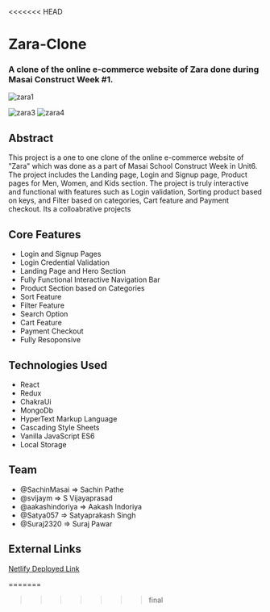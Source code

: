 <<<<<<< HEAD
# Zara-Clone
### A clone of the online e-commerce website of Zara done during Masai Construct Week #1.
![zara1](https://static.zara.net/photos///contents/mkt/spots/aw22-north-man-athleticz/subhome-xmedia-50//w/1367/IMAGE-landscape-fill-8461d8f6-aa20-4b7c-bf56-ddbfe1ab66ea-default_0.jpg?ts=1670844315727)

![zara3](https://miro.medium.com/max/1400/1*NNSNQyYQHWpC6WmEoAHftA.jpeg)
![zara4](https://miro.medium.com/max/1400/1*ASF-TPz0I02t87iHzEiY9g.jpeg)

## Abstract

This project is a one to one clone of the online e-commerce website of "Zara" which was done as a part of Masai School Construct Week in Unit6. The project includes the Landing page, Login and Signup page, Product pages for Men, Women, and Kids section. The project is truly interactive and functional with features such as Login validation, Sorting product based on keys, and Filter based on categories, Cart feature and Payment checkout. Its a colloabrative projects

## Core Features
- Login and Signup Pages
- Login Credential Validation
- Landing Page and Hero Section
- Fully Functional Interactive Navigation Bar
- Product Section based on Categories
- Sort Feature
- Filter Feature
- Search Option
- Cart Feature
- Payment Checkout
- Fully Resoponsive

## Technologies Used
- React
- Redux
- ChakraUi
- MongoDb
- HyperText Markup Language
- Cascading Style Sheets
- Vanilla JavaScript ES6
- Local Storage

## Team
- @SachinMasai       =>  Sachin Pathe
- @svijaym           =>  S Vijayaprasad
- @aakashindoriya    =>  Aakash Indoriya
- @Satya057          =>  Satyaprakash Singh
- @Suraj2320         =>  Suraj Pawar

## External Links

[Netlify Deployed Link](https://resonant-lily-7ac8fd.netlify.app)

=======
>>>>>>> final
